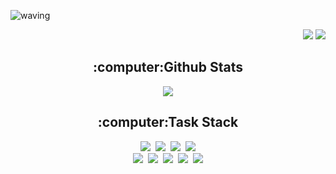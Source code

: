 ![waving](https://capsule-render.vercel.app/api?type=waving&height=200&text=Jisang&nbsp;Lee&fontAlign=80&fontAlignY=40&color=gradient)
<p align="right">
  <img src="https://hits.seeyoufarm.com/api/count/incr/badge.svg?url=https%3A%2F%2Fgithub.com%2FLEEJISANG&count_bg=%2379C83D&title_bg=%23555555&icon=&icon_color=%23E7E7E7&title=hits&edge_flat=false"/>
  <img src="https://img.shields.io/github/followers/LEEJISANG?style=social" />
</p>
<p align="center">
  <h2 align="center">:computer:Github Stats</h2>
  <p align="center">
     <img src="https://github-readme-stats.vercel.app/api?username=LEEJISANG" />
  </p>
</p>
<p align="center">
  <h2 align="center">:computer:Task Stack</h2>
  <p align="center">
    <img src="https://img.shields.io/badge/-Spring-green?logo=Spring&logoColor=white&style=for-the-badge"/>&nbsp;
    <img src="https://img.shields.io/badge/-Java-008C8C?logo=Java&logoColor=white&style=for-the-badge"/>&nbsp;
    <img src="https://img.shields.io/badge/-JavaScript-yellow?logo=JavaScript&logoColor=white&style=for-the-badge"/>&nbsp;
    <img src="https://img.shields.io/badge/-jQuery-0078FF?logo=jQuery&logoColor=white&style=for-the-badge"/><br />
    <img src="https://img.shields.io/badge/-HTML5-red?logo=HTML5&logoColor=white&style=for-the-badge"/>&nbsp;
    <img src="https://img.shields.io/badge/-CSS3-blue?logo=CSS3&logoColor=white&style=for-the-badge"/>&nbsp;
    <img src="https://img.shields.io/badge/-Bootstrap 4-purple?logo=Bootstrap&logoColor=white&style=for-the-badge"/>&nbsp;
    <img src="https://img.shields.io/badge/-Oracle-FF3232?logo=Oracle&logoColor=white&style=for-the-badge"/>&nbsp;
    <img src="https://img.shields.io/badge/-MySQL-orange?logo=MySQL&logoColor=white&style=for-the-badge"/>
  </p>
</p>
